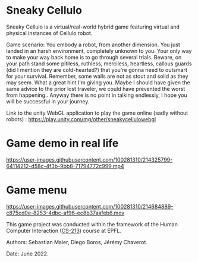 # Sneaky Cellulo

Sneaky Cellulo is a virtual/real-world hybrid game featuring virtual and physical instances of Cellulo robot.

Game scenario: You embody a robot, from another dimension. You just landed in an harsh environment, completely unknown to you. Your only way to make your way back home is to go through several trials. Beware, on your path stand some pitiless, ruthless, merciless, heartless, callous guards (did I mention they are cold-hearted?) that you're gonna need to outsmart for your survival.  Remember, some walls are not as stout and solid as they may seem. What a great hint I'm giving you. Maybe I should have given the same advice to the prior lost traveler, we could have prevented the worst from happening.. Anyway there is no point in talking endlessly, I hope you will be successful in your journey.  

Link to the unity WebGL application to play the game online (sadly without robots) : https://play.unity.com/mg/other/sneakycellulowebgl

# Game demo in real life

https://user-images.githubusercontent.com/100281310/214325799-64114212-d58c-4f3b-9bb8-71794772c999.mp4

# Game menu

https://user-images.githubusercontent.com/100281310/214684889-c875cd0e-8253-4dbc-af96-ec8b37aafeb6.mov

This game project was conducted within the framework of the Human Computer Interaction ([CS-213](https://edu.epfl.ch/coursebook/en/human-computer-interaction-CS-213)) course at EPFL.

Authors: Sebastian Maier, Diego Boros, Jérémy Chaverot.

Date: June 2022.
